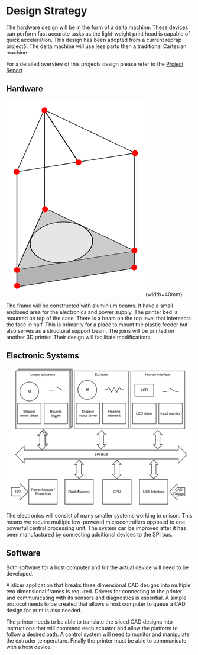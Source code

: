 Design Strategy
===============

The hardware design will be in the form of a delta machine. These devices can perform fast accurate tasks as the light-weight print head is capable of quick acceleration. This design has been adopted from a current reprap project<cite>5</cite>. The delta machine will use less parts then a traditional Cartesian machine.

For a detailed overview of this projects design please refer to the [Project Report](/report)

Hardware
--------
![Frame Design](frame.svg){width=40mm}

The frame will be constructed with aluminium beams. It have a small enclosed area for the electronics and power supply. The printer bed is mounted on top of the case. There is a beam on the top level that intersects the face in half. This is primarily for a place to mount the plastic feeder but also serves as a structural support beam. The joins will be printed on another 3D printer. Their design will facilitate modifications.


Electronic Systems
------------------

![System block diagram](block_diagram.svg)

The electronics will consist of many smaller systems working in unison. This means we require multiple low-powered microcontrollers opposed to one powerful central processing unit. The system can be improved after it has been manufactured by connecting additional devices to the SPI bus.

Software
--------
Both software for a host computer and for the actual device will need to be developed.

A slicer application that breaks three dimensional CAD designs into multiple two dimensional frames is required. Drivers for connecting to the printer and communicating with its sensors and diagnostics is essential. A simple protocol needs to be created that allows a host computer to queue a CAD design for print is also needed.

The printer needs to be able to translate the sliced CAD designs into instructions that will command each actuator and allow the platform to follow a desired path. A control system will need to monitor and manipulate the extruder temperature. Finally the printer must be able to communicate with a host device. 
